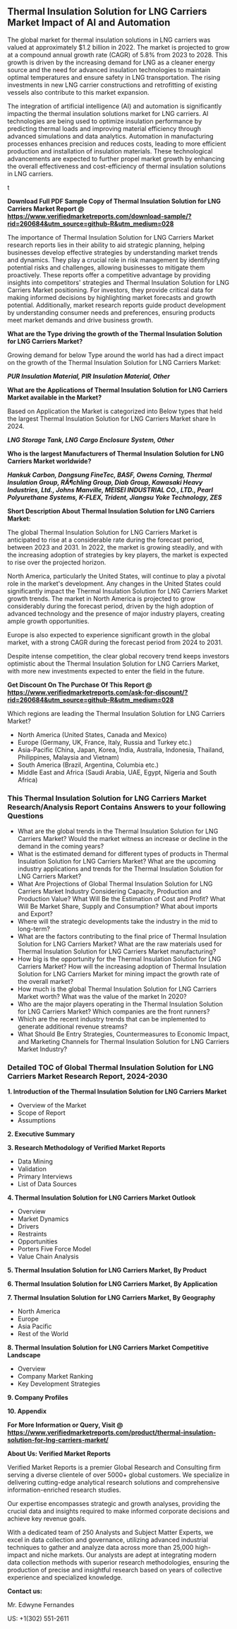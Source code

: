 <h2>Thermal Insulation Solution for LNG Carriers Market Impact of AI and Automation</h2><p>The global market for thermal insulation solutions in LNG carriers was valued at approximately $1.2 billion in 2022. The market is projected to grow at a compound annual growth rate (CAGR) of 5.8% from 2023 to 2028. This growth is driven by the increasing demand for LNG as a cleaner energy source and the need for advanced insulation technologies to maintain optimal temperatures and ensure safety in LNG transportation. The rising investments in new LNG carrier constructions and retrofitting of existing vessels also contribute to this market expansion.</p><p>The integration of artificial intelligence (AI) and automation is significantly impacting the thermal insulation solutions market for LNG carriers. AI technologies are being used to optimize insulation performance by predicting thermal loads and improving material efficiency through advanced simulations and data analytics. Automation in manufacturing processes enhances precision and reduces costs, leading to more efficient production and installation of insulation materials. These technological advancements are expected to further propel market growth by enhancing the overall effectiveness and cost-efficiency of thermal insulation solutions in LNG carriers.</p>t</p><p id="" class=""><strong>Download Full PDF Sample Copy of Thermal Insulation Solution for LNG Carriers Market Report @ <a href="https://www.verifiedmarketreports.com/download-sample/?rid=260684&utm_source=github-R&utm_medium=028" target="_blank">https://www.verifiedmarketreports.com/download-sample/?rid=260684&utm_source=github-R&utm_medium=028</a></strong></p><p>The importance of&nbsp;Thermal Insulation Solution for LNG Carriers Market research reports lies in their ability to aid strategic planning, helping businesses develop effective strategies by understanding market trends and dynamics. They play a crucial role in risk management by identifying potential risks and challenges, allowing businesses to mitigate them proactively. These reports offer a competitive advantage by providing insights into competitors' strategies and Thermal Insulation Solution for LNG Carriers Market positioning. For investors, they provide critical data for making informed decisions by highlighting market forecasts and growth potential. Additionally, market research reports guide product development by understanding consumer needs and preferences, ensuring products meet market demands and drive business growth.</p><p><strong>What are the&nbsp;Type driving the growth of the Thermal Insulation Solution for LNG Carriers Market?</strong></p><p id="" class="">Growing demand for below Type around the world has had a direct impact on the growth of the Thermal Insulation Solution for LNG Carriers Market:</p><em><strong>PUR Insulation Material, PIR Insulation Material, Other</strong></em></p><strong>What are the&nbsp;Applications&nbsp;of Thermal Insulation Solution for LNG Carriers Market available in the Market?</strong></p><p id="" class="">Based on Application the Market is categorized into Below types that held the largest Thermal Insulation Solution for LNG Carriers Market share In 2024.</p><em><strong>LNG Storage Tank, LNG Cargo Enclosure System, Other</strong></em></p><strong>Who is the largest Manufacturers of Thermal Insulation Solution for LNG Carriers Market worldwide?</strong></p><p><em><strong>Hankuk Carbon, Dongsung FineTec, BASF, Owens Corning, Thermal Insulation Group, RÃ¶chling Group, Diab Group, Kawasaki Heavy Industries, Ltd., Johns Manville, MEISEI INDUSTRIAL CO., LTD., Pearl Polyurethane Systems, K-FLEX, Trident, Jiangsu Yoke Technology, ZES</strong></em></p><p id="" class=""><strong>Short Description About Thermal Insulation Solution for LNG Carriers Market:</strong></p><p>The global Thermal Insulation Solution for LNG Carriers Market is anticipated to rise at a considerable rate during the forecast period, between 2023 and 2031. In 2022, the market is growing steadily, and with the increasing adoption of strategies by key players, the market is expected to rise over the projected horizon.</p><p>North America, particularly the United States, will continue to play a pivotal role in the market's development. Any changes in the United States could significantly impact the Thermal Insulation Solution for LNG Carriers Market growth trends. The market in North America is projected to grow considerably during the forecast period, driven by the high adoption of advanced technology and the presence of major industry players, creating ample growth opportunities.</p><p>Europe is also expected to experience significant growth in the global market, with a strong CAGR during the forecast period from 2024 to 2031.</p><p>Despite intense competition, the clear global recovery trend keeps investors optimistic about the Thermal Insulation Solution for LNG Carriers Market, with more new investments expected to enter the field in the future.</p><p id="" class=""><strong>Get Discount On The Purchase Of This Report @ <a href="https://www.verifiedmarketreports.com/ask-for-discount/?rid=260684&utm_source=github-R&utm_medium=028" target="_blank">https://www.verifiedmarketreports.com/ask-for-discount/?rid=260684&utm_source=github-R&utm_medium=028</a></strong></p>Which regions are leading the Thermal Insulation Solution for LNG Carriers Market?</p><ul><li>North America (United States, Canada and Mexico)</li><li>Europe (Germany, UK, France, Italy, Russia and Turkey etc.)</li><li>Asia-Pacific (China, Japan, Korea, India, Australia, Indonesia, Thailand, Philippines, Malaysia and Vietnam)</li><li>South America (Brazil, Argentina, Columbia etc.)</li><li>Middle East and Africa (Saudi Arabia, UAE, Egypt, Nigeria and South Africa)</li></ul><h3 id="" class="">This Thermal Insulation Solution for LNG Carriers Market Research/Analysis Report Contains Answers to your following Questions</h3><ul><li>What are the global trends in the Thermal Insulation Solution for LNG Carriers Market? Would the market witness an increase or decline in the demand in the coming years?</li><li>What is the estimated demand for different types of products in Thermal Insulation Solution for LNG Carriers Market? What are the upcoming industry applications and trends for the Thermal Insulation Solution for LNG Carriers Market?</li><li>What Are Projections of Global Thermal Insulation Solution for LNG Carriers Market Industry Considering Capacity, Production and Production Value? What Will Be the Estimation of Cost and Profit? What Will Be Market Share, Supply and Consumption? What about imports and Export?</li><li>Where will the strategic developments take the industry in the mid to long-term?</li><li>What are the factors contributing to the final price of Thermal Insulation Solution for LNG Carriers Market? What are the raw materials used for Thermal Insulation Solution for LNG Carriers Market manufacturing?</li><li>How big is the opportunity for the Thermal Insulation Solution for LNG Carriers Market? How will the increasing adoption of Thermal Insulation Solution for LNG Carriers Market for mining impact the growth rate of the overall market?</li><li>How much is the global Thermal Insulation Solution for LNG Carriers Market worth? What was the value of the market In 2020?</li><li>Who are the major players operating in the Thermal Insulation Solution for LNG Carriers Market? Which companies are the front runners?</li><li>Which are the recent industry trends that can be implemented to generate additional revenue streams?</li><li>What Should Be Entry Strategies, Countermeasures to Economic Impact, and Marketing Channels for Thermal Insulation Solution for LNG Carriers Market Industry?</li></ul><h3 id="" class="">Detailed TOC of Global Thermal Insulation Solution for LNG Carriers Market Research Report, 2024-2030</h3><p id="" class=""><strong>1. Introduction of the Thermal Insulation Solution for LNG Carriers Market</strong></p><ul><li>Overview of the Market</li><li>Scope of Report</li><li>Assumptions</li></ul><p id="" class=""><strong>2. Executive Summary</strong></p><p id="" class=""><strong>3. Research Methodology of Verified Market Reports</strong></p><ul><li>Data Mining</li><li>Validation</li><li>Primary Interviews</li><li>List of Data Sources</li></ul><p id="" class=""><strong>4. Thermal Insulation Solution for LNG Carriers Market Outlook</strong></p><ul><li>Overview</li><li>Market Dynamics</li><li>Drivers</li><li>Restraints</li><li>Opportunities</li><li>Porters Five Force Model</li><li>Value Chain Analysis</li></ul><p id="" class=""><strong>5. Thermal Insulation Solution for LNG Carriers Market, By Product</strong></p><p id="" class=""><strong>6. Thermal Insulation Solution for LNG Carriers Market, By Application</strong></p><p id="" class=""><strong>7. Thermal Insulation Solution for LNG Carriers Market, By Geography</strong></p><ul><li>North America</li><li>Europe</li><li>Asia Pacific</li><li>Rest of the World</li></ul><p id="" class=""><strong>8. Thermal Insulation Solution for LNG Carriers Market Competitive Landscape</strong></p><ul><li>Overview</li><li>Company Market Ranking</li><li>Key Development Strategies</li></ul><p id="" class=""><strong>9. Company Profiles</strong></p><p id="" class=""><strong>10. Appendix</strong></p><p id="" class=""><strong>For More Information or Query, Visit @ <a href="https://www.verifiedmarketreports.com/product/thermal-insulation-solution-for-lng-carriers-market/" target="_blank">https://www.verifiedmarketreports.com/product/thermal-insulation-solution-for-lng-carriers-market/</a></strong></p><p id="" class=""><strong>About Us: Verified Market Reports</strong></p><p id="" class="">Verified Market Reports is a premier Global Research and Consulting firm serving a diverse clientele of over 5000+ global customers. We specialize in delivering cutting-edge analytical research solutions and comprehensive information-enriched research studies.</p><p id="" class="">Our expertise encompasses strategic and growth analyses, providing the crucial data and insights required to make informed corporate decisions and achieve key revenue goals.</p><p id="" class="">With a dedicated team of 250 Analysts and Subject Matter Experts, we excel in data collection and governance, utilizing advanced industrial techniques to gather and analyze data across more than 25,000 high-impact and niche markets. Our analysts are adept at integrating modern data collection methods with superior research methodologies, ensuring the production of precise and insightful research based on years of collective experience and specialized knowledge.</p><p id="" class=""><strong>Contact us:</strong></p><p id="" class="">Mr. Edwyne Fernandes</p><p id="" class="">US: +1(302) 551-2611</p>